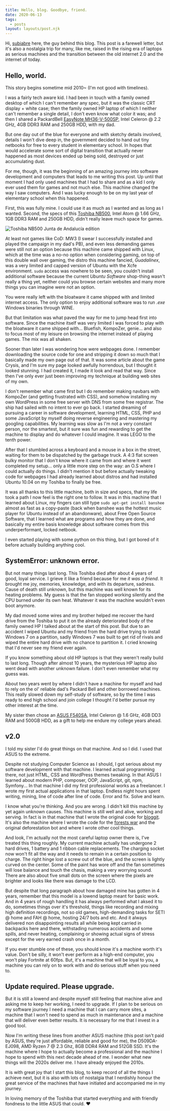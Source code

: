 ```yaml
---
title: Hello, blog. Goodbye, friend.
date: 2020-06-13
tags:
  - posts
layout: layouts/post.njk
---
```


Hi, [subiabre](http://github.com/subiabre) here, the guy behind this blog. This post is a farewell letter, but it's also a nostalgia trip for many, like me, raised in the rising era of laptops as serious machines and the transition between the old internet 2.0 and the internet of today.

## Hello, world.
This story begins sometime mid 2010~ (I'm not good with timelines).

I was a fairly tech aware kid. I had been in touch with a family owned desktop of which I can't remember any spec, but it was the classic CRT display + white case; then the family owned HP laptop of which I neither can't remember a single detail, I don't even know what color it was; and then I shared a PackardBell [EasyNote MH36-V-500SP](https://icecat.us/prefere/us/p/vendorName/mpn/desc-6947070.html#), Intel Celeron @ 2.2 GHz, 4GB DDR3 RAM and 250GB HDD, with my dad.

But one day out of the blue for everyone and with sketchy details involved, details I won't dive deep in, the government decided to hand out tiny netbooks for free to every student in elementary school. In hopes that would accelerate some sort of digital transition that actually never happened as most devices ended up being sold, destroyed or just accumulating dust.

For me, though, it was the beginning of an amazing journey into software development and computers that leads to me writing this post. Up until that moment I had only used machines that I had to share and as a kid I only ever used them for games and not much else. This machine changed the way I saw computers. And I was lucky enough to be on my last year of elementary school when this happened.

First, this was fully mine. I could use it as much as I wanted and as long as I wanted. Second, the specs of this [Toshiba NB500](https://icecat.us/us/p/toshiba/pll50e-02m00jce/notebooks-nb500-110-8928911.html), Intel Atom @ 1.66 GHz, 1GB DDR3 RAM and 250GB HDD, didn't really leave much space for games.

![Toshiba NB500 Junta de Andalucía edition](http://www.juntadeandalucia.es/educacion/cga/mediawiki/images/8/82/ToshibaNB500.jpg)

At least not games like CoD: MW3 (I swear I successfully installed and played the campaign in my dad's PB), and even less demanding games were still not an option because this machine came shipped with Linux, which at the time was a no-no option when considering gaming, on top of this double wall over gaming, the distro this machine fancied, *Guadalinex*, was a very limited and capped version of Ubuntu with the Xcfe environment. `sudo` access was nowhere to be seen, you couldn't install additional software because the current *Ubuntu Software* shop-thing wasn't really a thing yet, neither could you browse certain websites and many more things you can imagine were not an option.

You were really left with the bloatware it came shipped with and limited internet access. The only option to enjoy additional software was to run *.exe* Windows binaries through WINE.

But that limitation was what paved the way for me to jump head first into software. Since the machine itself was very limited I was forced to play with the bloatware it came shipped with... Bluefish, KompoZer, genie... and also to focus most of my leisure on browsing the internet instead of playing games. The mix was all shaken.

Sooner than later I was wondering how were webpages done. I remember downloading the source code for one and stripping it down so much that I basically made my own page out of that. It was some article about the game Crysis, and I'm sure my page looked awfully horrendous, but I thought it looked stunning. I had created it, I made it look and read that way. Since then I've only ever just been improving my technique at building web sites of my own.

I don't remember what came first but I do remember making navbars with KompoZer (and getting frustrated with CSS), and somehow installing my own WordPress in some free server with DNS from some free registrar. The ship had sailed with no intent to ever go back. I started dreaming of pursuing a career in software development, learning HTML, CSS, PHP and some JavaScript by myself doing reverse engineering and mastering my googling capabilities. My learning was slow as I'm not a very constant person, nor the smartest, but it sure was fun and rewarding to get the machine to display and do whatever I could imagine. It was LEGO to the tenth power.

After that I stumbled across a keyboard and a mouse in a box in the street, waiting for them to be dispatched by the garbage truck. A 4:3 flat screen bulky monitor that I don't know where it came from and where it went completed my setup... only a little more step on the way: an O.S where I could actually do things. I didn't mention it but before actually tweaking code for webpages I had already learned about distros and had installed Ubuntu 10.04 on my Toshiba to finally be free.

It was all thanks to this little machine, both in size and specs, that my life took a path I now feel is the right one to follow. It was in this machine that I learned about Linux, my fingers can still type `sudo apt-get install banshee` almost as fast as a copy-paste (back when banshee was the hottest music player for Ubuntu instead of an abandonware), about Free Open Source Software, that I learned what are programs and how they are done, and basically my entire basis knowledge about software comes from this underperformant, locked netbook.

I even started playing with some python on this thing, but I got bored of it before actually building anything cool.

## SystemError: unknown error.
But not many things last long. This Toshiba died after about 4 years of good, loyal service. I grieve it like a friend because for me *it was a friend*. It brought me joy, memories, knowledge, and with its departure, sadness. Cause of death still unknown, but this machine was well known for its heating problems. My guess is that the fan stopped working silently and the CPU burned under its own heat. Whatever it was the machine wouldn't even boot anymore.

My dad moved some wires and my brother helped me recover the hard drive from the Toshiba to put it on the already deteriorated body of the family owned HP I talked about at the start of this post. But due to an accident I wiped Ubuntu and my friend from the hard drive trying to install Windows 7 on a partition, sadly Windows 7 was built to get rid of rivals and wiped the entire hard drive with no chance to partition it. I cried knowing that I'd never see my friend ever again.

If you know something about old HP laptops is that they weren't really build to last long. Though after almost 10 years, the mysterious HP laptop also went dead with another unknown failure. I don't even remember what my guess was.

About two years went by where I didn't have a machine for myself and had to rely on the ol' reliable dad's Packard Bell and other borrowed machines. This really slowed down my self-study of software, so by the time I was ready to end high school and join college I thought I'd better pursue my other interest at the time.

My sister then chose an [ASUS F540SA](https://icecat.es/es/p/asus/90nb0b31-m01440/notebooks-f540sa-xx068t-33314739.html), Intel Celeron @ 1.6 GHz, 4GB DD3 RAM and 500GB HDD, as a gift to help me endure my college years ahead.

## v2.0
I told my sister I'd do great things on that machine. And so I did. I used that ASUS to the extreme.

Despite not studying Computer Science as I should, I got serious about my software development with that machine. I learned actual programming there, not just HTML, CSS and WordPress themes tweaking. In that ASUS I learned about modern PHP, composer, OOP, JavaScript, git, npm, Symfony... In that machine I did my first professional works as a freelancer. I wrote my first actual applications in that laptop. Endless night hours spent writing, mining, line of code after line of code. Error and fix. Solve and learn.

I know what you're thinking. And you are wrong. I didn't kill this machine by yet again unknown causes. This machine is still well and alive, working and serving. In fact is in that machine that I wrote the original code for [bloggit](http://github.com/subiabre/bloggit). It's also the machine where I wrote the code for the [forests war](http://twitter.com/forestswar) and the original deforestation bot and where I wrote other cool things.

And look, I'm actually not the most careful laptop owner there is, I've treated this thing roughly. My current machine actually has undergone 2 hard drives, 1 battery and 1 ribbon cable replacements. The charging socket now won't fit all the way and it needs to remain in a certain position to charge. The right hinge lost a screw out of the blue, and the screen is lightly curved on the center. Some of the paint has wore off and the fan sometimes will lose balance and touch the chasis, making a very worrying sound. There are also about five small dots on the screen where the pixels are brighter and looks like there was damage to the LCD.

But despite that long paragraph about how damaged mine has gotten in 4 years, remember that this model is a lowend laptop meant for basic work. And in 4 years of rough handling it has always performed what I aksed it to do, sometimes things over it's threshold, things like recording and mixing high definition recordings, not so old games, high-demanding tasks for SETI @ home and FAH @ home, hosting 24/7 bots and etc. And it always delivered non disappointing results all while being kept carried in backpacks here and there, withstading numerous accidents and some spills, and never heating, complaining or showing actual signs of stress except for the very earned crash once in a month.

If you ever stumble one of these, you should know it's a machine worth it's value. Don't be silly, it won't ever perform as a high-end computer, you won't play Fortnite at 60fps. But, it's a machine that will be loyal to you, a machine you can rely on to work with and do serious stuff when you need to.

## Update required. Please upgrade.
But it is still a lowend and despite myself still feeling that machine alive and asking me to keep her working, I need to upgrade. If I plan to be serious on my software journey I need a machine that I can carry more sites, a machine that I won't need to spend as much in maintenance and a machine that will deliver even better results. It is necessary for me that I invest in a good tool.

Now I'm writing these lines from another ASUS machine (this post isn't paid by ASUS, they're just affordable, reliable and good for me), the D509DA-EJ098, AMD Ryzen 7 @ 2.3 Ghz, 8GB DDR4 RAM and 512GB SSD. It's the machine where I hope to actually become a professional and the machine I hope to spend with this next decade ahead of me. I wonder what new things will the 2020s deliver me. I have already enjoyed the 2010s.

It is with great joy that I start this blog, to keep record of all the things I achieve next, but it is also with lots of nostalgia that I nerdishly honour the great service of the machines that have initiated and accompanied me in my journey.

In loving memory of the Toshiba that started everything and with friendly fondness to the little ASUS that could. :heart: